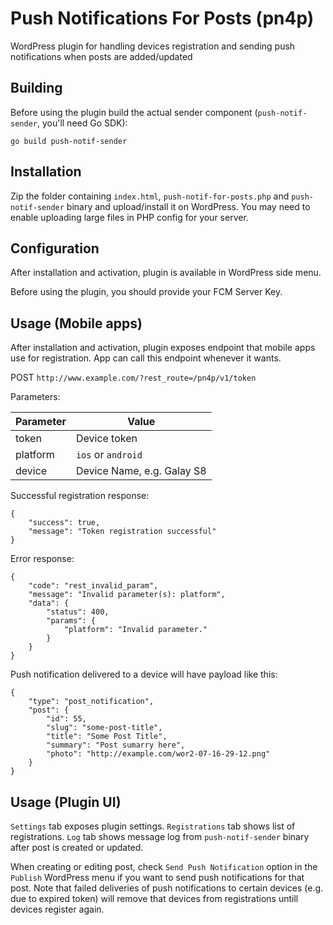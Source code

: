 # Push Notifications For Posts (pn4p)

WordPress plugin for handling devices registration and sending push notifications when posts are added/updated

## Building
Before using the plugin build the actual sender component (`push-notif-sender`, you'll need Go SDK):

`go build push-notif-sender`

## Installation

Zip the folder containing `index.html`, `push-notif-for-posts.php` and `push-notif-sender` binary and upload/install it on WordPress. You may need to enable uploading large files in PHP config for your server.

## Configuration

After installation and activation, plugin is available in WordPress side menu.

Before using the plugin, you should provide your FCM Server Key.

## Usage (Mobile apps)

After installation and activation, plugin exposes endpoint that mobile apps use for registration. App can call this endpoint whenever it wants.

POST `http://www.example.com/?rest_route=/pn4p/v1/token`

Parameters:

| Parameter	| Value				|
|---------------|-------------------------------|
| token		| Device token			|
| platform	| `ios` or `android`		|
| device	| Device Name, e.g. Galay S8	|

Successful registration response:
```
{
    "success": true,
    "message": "Token registration successful"
}
```
Error response:

```
{
    "code": "rest_invalid_param",
    "message": "Invalid parameter(s): platform",
    "data": {
        "status": 400,
        "params": {
            "platform": "Invalid parameter."
        }
    }
}
```

Push notification delivered to a device will have payload like this:

```
{
	"type": "post_notification",
	"post": {
		"id": 55,
		"slug": "some-post-title",
		"title": "Some Post Title",
		"summary": "Post sumarry here",
		"photo": "http://example.com/wor2-07-16-29-12.png"
	}
}
```

## Usage (Plugin UI)

`Settings` tab exposes plugin settings.
`Registrations` tab shows list of registrations.
`Log` tab shows message log from `push-notif-sender` binary after post is created or updated.

When creating or editing post, check `Send Push Notification` option in the `Publish` WordPress menu if you want to send push notifications for that post. Note that failed deliveries of push notifications to certain devices (e.g. due to expired token) will remove that devices from registrations untill devices register again.

 
